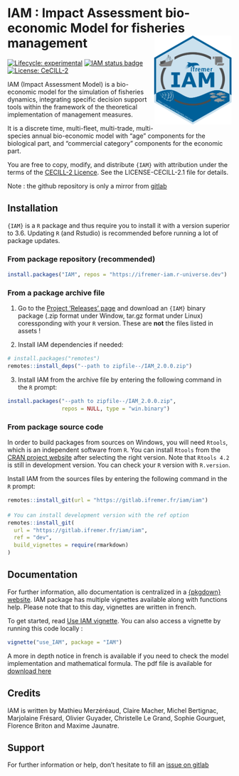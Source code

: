
<!-- README.md is generated from README.Rmd. Please edit that file -->
<!-- # IAM : Impact Assessment bio-economic Model for fisheries management <img src="https://gitlab.ifremer.fr/iam/iam/-/raw/dev/inst/fig/IAM_hex.png?inline=false" alt="IAM logo" align="right" height="200px/"/> -->

# IAM : Impact Assessment bio-economic Model for fisheries management <img src="man/figures/logo.png" align="right" height="200px/"/>

<!-- badges: start -->

[![Lifecycle:
experimental](https://img.shields.io/badge/lifecycle-experimental-orange.svg)](https://www.tidyverse.org/lifecycle/#experimental)
[![IAM status
badge](https://ifremer-iam.r-universe.dev/badges/IAM)](https://ifremer-iam.r-universe.dev)
[![License:
CeCILL-2](https://img.shields.io/badge/license-CeCILL--2-blue.svg)](https://cecill.info/licences/Licence_CeCILL_V2.1-en.html)

<!-- badges: end -->
<!-- old badge -->
<!-- [![Dev Version](https://img.shields.io/badge/dev%20version-2.0.0-blue.svg)](https://github.com/https://gitlab.ifremer.fr/iam/iam)  -->

IAM (Impact Assessment Model) is a bio-economic model for the simulation
of fisheries dynamics, integrating specific decision support tools
within the framework of the theoretical implementation of management
measures.

It is a discrete time, multi-fleet, multi-trade, multi-species annual
bio-economic model with “age” components for the biological part, and
“commercial category” components for the economic part.

You are free to copy, modify, and distribute `{IAM}` with attribution
under the terms of the [CECILL-2
Licence](https://gitlab.ifremer.fr/iam/iam/-/blob/main/LICENCE-CECILL-2.1.txt).
See the LICENSE-CECILL-2.1 file for details.

Note : the github repository is only a mirror from
[gitlab](https://gitlab.ifremer.fr/iam/iam)

## Installation

`{IAM}` is a `R` package and thus require you to install it with a
version superior to 3.6. Updating `R` (and Rstudio) is recommended
before running a lot of package updates.

### From package repository (recommended)

``` r
install.packages("IAM", repos = "https://ifremer-iam.r-universe.dev")
```

<!-- This is CRAN-like -->

### From a package archive file

1.  Go to the [Project ‘Releases’
    page](https://gitlab.ifremer.fr/iam/iam/-/releases/) and download an
    `{IAM}` binary package (.zip format under Window, tar.gz format
    under Linux) coressponding with your `R` version. These are **not**
    the files listed in assets !

2.  Install IAM dependencies if needed:

``` r
# install.packages("remotes")
remotes::install_deps("--path to zipfile--/IAM_2.0.0.zip")
```

3.  Install IAM from the archive file by entering the following command
    in the `R` prompt:

``` r
install.packages("--path to zipfile--/IAM_2.0.0.zip",
                 repos = NULL, type = "win.binary")
```

<!-- ```{r, installlink, eval = FALSE} -->
<!-- # Also work with direct link  -->
<!-- install.packages("https://gitlab.ifremer.fr/iam/iam/uploads/1252e068a81c5c282bb1599686ef67df/IAM_2.0.0.zip", -->
<!--                  repos = NULL, type = "win.binary") -->
<!-- ``` -->

### From package source code

In order to build packages from sources on Windows, you will need
`Rtools`, which is an independent software from `R`. You can install
`Rtools` from the [CRAN project
website](https://cran.r-project.org/bin/windows/Rtools/) after selecting
the right version. Note that `Rtools 4.2` is still in development
version. You can check your `R` version with `R.version`.

Install IAM from the sources files by entering the following command in
the `R` prompt:

``` r
remotes::install_git(url = "https://gitlab.ifremer.fr/iam/iam")

# You can install development version with the ref option
remotes::install_git(
  url = "https://gitlab.ifremer.fr/iam/iam", 
  ref = "dev", 
  build_vignettes = require(rmarkdown)
)
```

## Documentation

For further information, allo documentation is centralized in a
[{pkgdown} website](https://ifremer-iam.github.io/IAM/index.html). IAM
package has multiple vignettes available along with functions help.
Please note that to this day, vignettes are written in french.

To get started, read [Use IAM
vignette](https://ifremer-iam.github.io/IAM/articles/use_IAM.html). You
can also access a vignette by running this code locally :

``` r
vignette("use_IAM", package = "IAM")
```

A more in depth notice in french is available if you need to check the
model implementation and mathematical formula. The pdf file is available
for [download
here](https://gitlab.ifremer.fr/iam/iam/-/raw/dev/inst/notice/Notice_IAM.pdf?inline=false)

## Credits

IAM is written by Mathieu Merzéréaud, Claire Macher, Michel Bertignac,
Marjolaine Frésard, Olivier Guyader, Christelle Le Grand, Sophie
Gourguet, Florence Briton and Maxime Jaunatre.

## Support

For further information or help, don’t hesitate to fill an [issue on
gitlab](https://gitlab.ifremer.fr/iam/iam/-/issues)
